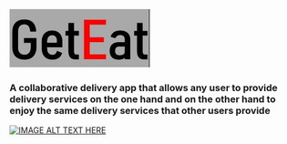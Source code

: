 ![](images/%E2%80%8F%E2%80%8Ficon.JPG)

### A collaborative delivery app that allows any user to provide delivery services on the one hand and on the other hand to enjoy the same delivery services that other users provide

[![IMAGE ALT TEXT HERE](https://img.youtube.com/vi/YOUTUBE_VIDEO_ID_HERE/0.jpg)](https://youtu.be/NVP10Om_WnA)

